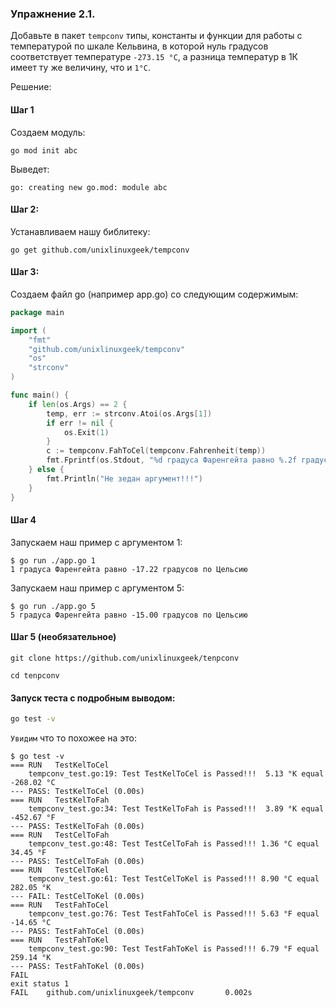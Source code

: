 ### Упражнение 2.1.

Добавьте в пакет ```tempconv``` типы, константы и функции для работы с температурой по шкале Кельвина,
в которой нуль градусов соответствует температуре ```-273.15 °C```,
а разница температур в 1К имеет ту же величину, что и ```1°С```.

Решение:

#### Шаг 1 

Создаем модуль:
```shell
go mod init abc
```

Выведет:
```
go: creating new go.mod: module abc
```


#### Шаг 2:

Устанавливаем нашу библитеку:
```shell
go get github.com/unixlinuxgeek/tempconv
```

#### Шаг 3:

Создаем файл go (например app.go) со следующим содержимым:
```go
package main

import (
	"fmt"
	"github.com/unixlinuxgeek/tempconv"
	"os"
	"strconv"
)

func main() {
	if len(os.Args) == 2 {
		temp, err := strconv.Atoi(os.Args[1])
		if err != nil {
			os.Exit(1)
		}
		c := tempconv.FahToCel(tempconv.Fahrenheit(temp))
		fmt.Fprintf(os.Stdout, "%d градуса Фаренгейта равно %.2f градусов по Цельсию\n", temp, c)
	} else {
		fmt.Println("Не зедан аргумент!!!")
	}
}
```

#### Шаг 4

Запускаем наш пример с аргументом 1:
```shell
$ go run ./app.go 1
1 градуса Фаренгейта равно -17.22 градусов по Цельсию
```

Запускаем наш пример с аргументом 5:
```shell
$ go run ./app.go 5
5 градуса Фаренгейта равно -15.00 градусов по Цельсию
```

#### Шаг 5 (необязательное)

```shell
git clone https://github.com/unixlinuxgeek/tenpconv
```

```shell
cd tenpconv
```

#### Запуск теста с подробным выводом: 

```bash
go test -v
```

`Увидим` что то похожее на это:
```shell
$ go test -v
=== RUN   TestKelToCel
    tempconv_test.go:19: Test TestKelToCel is Passed!!!  5.13 °K equal -268.02 °C
--- PASS: TestKelToCel (0.00s)
=== RUN   TestKelToFah
    tempconv_test.go:34: Test TestKelToFah is Passed!!!  3.89 °K equal -452.67 °F
--- PASS: TestKelToFah (0.00s)
=== RUN   TestCelToFah
    tempconv_test.go:48: Test TestCelToFah is Passed!!! 1.36 °C equal 34.45 °F
--- PASS: TestCelToFah (0.00s)
=== RUN   TestCelToKel
    tempconv_test.go:61: Test TestCelToKel is Passed!!! 8.90 °C equal 282.05 °K
--- FAIL: TestCelToKel (0.00s)
=== RUN   TestFahToCel
    tempconv_test.go:76: Test TestFahToCel is Passed!!! 5.63 °F equal -14.65 °C
--- PASS: TestFahToCel (0.00s)
=== RUN   TestFahToKel
    tempconv_test.go:90: Test TestFahToKel is Passed!!! 6.79 °F equal 259.14 °K
--- PASS: TestFahToKel (0.00s)
FAIL
exit status 1
FAIL    github.com/unixlinuxgeek/tempconv       0.002s
```
